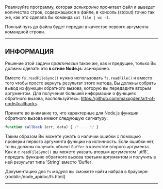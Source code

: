 Реализуйте программу, которая *асинхронно* прочитает файл и выведет количество строк, содержащихся в файле, в консоль (stdout) точно так же, как это сделала бы команда `cat file | wc -l`.

Полный путь до файла будет передан в качестве первого аргумента командной строки.

----------------------------------------------------------------------
## ИНФОРМАЦИЯ

Решение этой задачи *практически* такое же, как и предущее, только Вы должны сделать это **в стиле Node.js**: асинхронно.

Вместо `fs.readFileSync()` нужно использовать `fs.readFile()` и вместо того чтобы просто вернуть результат этого метода, Вы должны собрать вывод из функции обратного вызова, которую вы передадите вторым аргументом. Для получения большей информации о функциях обратного вызова, воспользуйтесь: https://github.com/maxogden/art-of-node#callbacks.

Примите во внимание то, что характерные для Node.js функции обратного вызова имеют следующую сигнатуру:
 
```js
function callback (err, data) { /* ... */ }
```

Таким образом Вы можете узнать о наличии ошибки с помощью проверки первого аргумента функции на истинность. Если ошибки нет, то вы должны получить объект `Buffer` в качестве второго аргумента. Как и с `readFileSync()` вы можете указать вторым аргументом 'utf8', передать функцию обратного вызова третьим аргументом и получить в ней результат типа 'String' вместо 'Buffer'.

Документацию для `fs` модуля вы сможете найти набрав в браузере:
  {rootdir:/node_apidoc/fs.html}

----------------------------------------------------------------------
